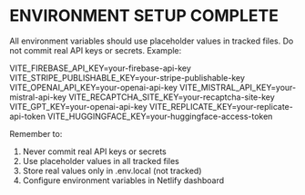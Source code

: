 # ENVIRONMENT SETUP COMPLETE

All environment variables should use placeholder values in tracked files. Do not commit real API keys or secrets. Example:

VITE_FIREBASE_API_KEY=your-firebase-api-key
VITE_STRIPE_PUBLISHABLE_KEY=your-stripe-publishable-key
VITE_OPENAI_API_KEY=your-openai-api-key
VITE_MISTRAL_API_KEY=your-mistral-api-key
VITE_RECAPTCHA_SITE_KEY=your-recaptcha-site-key
VITE_GPT_KEY=your-openai-api-key
VITE_REPLICATE_KEY=your-replicate-api-token
VITE_HUGGINGFACE_KEY=your-huggingface-access-token

Remember to:
1. Never commit real API keys or secrets
2. Use placeholder values in all tracked files
3. Store real values only in .env.local (not tracked)
4. Configure environment variables in Netlify dashboard 